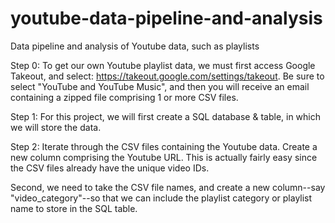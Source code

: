# youtube-data-pipeline-and-analysis
Data pipeline and analysis of Youtube data, such as playlists 

Step 0:
To get our own Youtube playlist data, we must first access Google Takeout, and select: <https://takeout.google.com/settings/takeout>. Be sure to select "YouTube and YouTube Music", and then you will receive an email containing a zipped file comprising 1 or more CSV files.


Step 1:
For this project, we will first create a SQL database & table, in which we will store the data. 

Step 2:
Iterate through the CSV files containing the Youtube data. Create a new column comprising the Youtube URL. This is actually fairly easy since the CSV files already have the unique video IDs. 

Second, we need to take the CSV file names, and create a new column--say "video_category"--so that we can include the playlist category or playlist name to store in the SQL table. 


